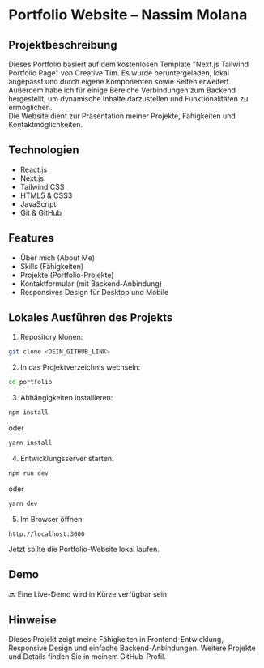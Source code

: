 # Portfolio Website – Nassim Molana

## Projektbeschreibung
Dieses Portfolio basiert auf dem kostenlosen Template "Next.js Tailwind Portfolio Page" von Creative Tim. Es wurde heruntergeladen, lokal angepasst und durch eigene Komponenten sowie Seiten erweitert. Außerdem habe ich für einige Bereiche Verbindungen zum Backend hergestellt, um dynamische Inhalte darzustellen und Funktionalitäten zu ermöglichen.  
Die Website dient zur Präsentation meiner Projekte, Fähigkeiten und Kontaktmöglichkeiten.

## Technologien
- React.js
- Next.js
- Tailwind CSS
- HTML5 & CSS3
- JavaScript
- Git & GitHub

## Features
- Über mich (About Me)
- Skills (Fähigkeiten)
- Projekte (Portfolio-Projekte)
- Kontaktformular (mit Backend-Anbindung)
- Responsives Design für Desktop und Mobile

## Lokales Ausführen des Projekts
1. Repository klonen:
```bash
git clone <DEIN_GITHUB_LINK>
````

2. In das Projektverzeichnis wechseln:

```bash
cd portfolio
```

3. Abhängigkeiten installieren:

```bash
npm install
```

oder

```bash
yarn install
```

4. Entwicklungsserver starten:

```bash
npm run dev
```

oder

```bash
yarn dev
```

5. Im Browser öffnen:

```
http://localhost:3000
```

Jetzt sollte die Portfolio-Website lokal laufen.

## Demo

🔜 Eine Live-Demo wird in Kürze verfügbar sein.


## Hinweise

Dieses Projekt zeigt meine Fähigkeiten in Frontend-Entwicklung, Responsive Design und einfache Backend-Anbindungen. Weitere Projekte und Details finden Sie in meinem GitHub-Profil.

